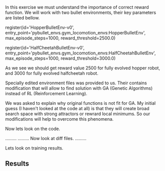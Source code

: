 In this exercise we must understand the importance of correct reward function.
We will work with two bullet environments, their key parameters are listed bellow.

register(id='HopperBulletEnv-v0',
         entry_point='pybullet_envs.gym_locomotion_envs:HopperBulletEnv',
         max_episode_steps=1000,
         reward_threshold=2500.0)

register(id='HalfCheetahBulletEnv-v0',
         entry_point='pybullet_envs.gym_locomotion_envs:HalfCheetahBulletEnv',
         max_episode_steps=1000,
         reward_threshold=3000.0)

As we see we should get reward value 2500 for fully evolved hopper robot, and 3000 for fully evolved halfcheetah robot.

Specially edited environment files was provided to us. Their contains modification that will allow to find solution with GA (Genetic Algorithms) instead of RL (Reinforcement Learning).

We was asked to explain why original functions is not fit for GA. My initial guess (I haven't looked at the code at all) is that they will create broad search space with strong attractors or rewrard local minimums. So our modifications will help to overcome this phenomena.

Now lets look on the code.

.........
.........
Now look at diff files.
.........

Lets look on training results.

## Results
